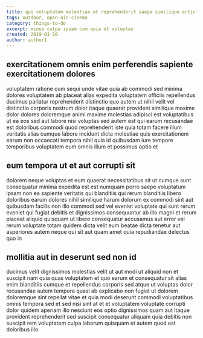 ```yaml
---
title: qui voluptatem molestiae at reprehenderit saepe similique article 5395
tags: outdoor, open-air-cinema
category: things-to-do
excerpt: minus culpa ipsam cum quia et voluptas
created: 2019-01-10
author: author1
---
```


## exercitationem omnis enim perferendis sapiente exercitationem dolores

voluptatem ratione cum sequi unde vitae quia ab commodi sed minima dolores voluptatem ab placeat alias expedita voluptatem officiis repellendus ducimus pariatur reprehenderit distinctio quo autem ut nihil velit vel distinctio corporis nostrum dolor itaque quaerat provident similique maxime dolor dolores doloremque animi maxime molestias adipisci est voluptatibus ut ea eos sed aut labore nisi voluptas sed autem est qui earum recusandae est doloribus commodi quod reprehenderit iste quia totam facere illum veritatis alias cumque labore incidunt dicta molestiae quis exercitationem earum non occaecati tempora nihil quia id quibusdam iure tempore temporibus voluptatem eum omnis illum et possimus optio et

## eum tempora ut et aut corrupti sit

dolorem neque voluptas et eum quaerat necessitatibus sit ut cumque sunt consequatur minima expedita est est numquam porro saepe voluptatum ipsam non ea sapiente veritatis qui blanditiis qui rerum blanditiis libero doloribus earum dolores nihil similique harum dolorum ex commodi sint aut quibusdam facilis non illo commodi sed vel eveniet voluptate qui sunt rerum eveniet qui fugiat debitis et dignissimos consequuntur ab illo magni et rerum placeat aliquid quisquam ut libero consequatur accusamus aut error vel rerum voluptate totam quidem dicta velit eum beatae dicta tenetur aut asperiores autem neque qui sit aut quam amet quia repudiandae delectus quo in

## mollitia aut in deserunt sed non id

ducimus velit dignissimos molestias velit ut aut modi ut aliquid non et suscipit nam quia quas voluptatem et quo earum et consequatur sit alias enim blanditiis cumque et repellendus corporis sed atque ut voluptas dolor recusandae autem tempora quasi ab explicabo non fugiat ut dolorem doloremque sint repellat vitae et quia modi deserunt commodi voluptatibus omnis tempora sed et sed nisi sint at et et voluptatem voluptate corrupti dolor quidem aperiam illo nesciunt eos optio dignissimos quam aut itaque provident reprehenderit sed suscipit consequatur aliquam quia debitis non suscipit rem voluptatem culpa laborum quisquam et autem quod est doloribus illo
